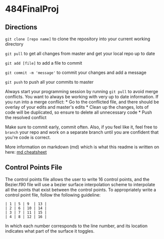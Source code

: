 # 484FinalProj

## Directions
`git clone [repo name]` to clone the repository into your current working directory

`git pull` to get all changes from master and get your local repo up to date

`git add [file]` to add a file to commit

`git commit -m 'message'` to commit your changes and add a message

`git push` to push all your commits to master

Always start your programming session by running `git pull` to avoid merge conflicts.  You want to always be working with very up to date information.
If you run into a merge conflict:
    * Go to the conflicted file, and there should be overlay of your edits and master's edits
    * Clean up the changes, lots of code will be duplicated, so ensure to delete all unnecessary code
    * Push the resolved conflict

Make sure to commit early, commit often.  Also, if you feel like it, feel free to `branch` your repo and work on a separate branch until you are confident that you're code is correct.

More information on markdown (md) which is what this readme is written on here: [md cheatsheet](https://github.com/adam-p/markdown-here/wiki/Markdown-Cheatsheet)

## Control Points File
The control points file allows the user to write 16 control points, and the Bezier.f90 file will use a bezier surface interpolation scheme to interpolate all the points that exist between the control points.  To appropriately write a control point file, follow the following guideline:

```
| 1 | 5 | 9  | 13 |
| 2 | 6 | 10 | 14 |
| 3 | 7 | 11 | 15 |
| 4 | 8 | 12 | 16 |
```

In which each number corresponds to the line number, and its location indicates what part of the surface it toggles.
